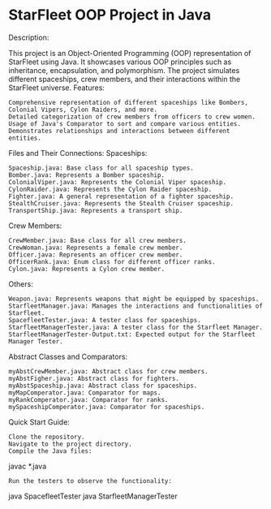 <h1>StarFleet OOP Project in Java</h1>
Description:

This project is an Object-Oriented Programming (OOP) representation of StarFleet using Java. It showcases various OOP principles such as inheritance, encapsulation, and polymorphism. The project simulates different spaceships, crew members, and their interactions within the StarFleet universe.
Features:

    Comprehensive representation of different spaceships like Bombers, Colonial Vipers, Cylon Raiders, and more.
    Detailed categorization of crew members from officers to crew women.
    Usage of Java's Comparator to sort and compare various entities.
    Demonstrates relationships and interactions between different entities.

Files and Their Connections:
Spaceships:

    Spaceship.java: Base class for all spaceship types.
    Bomber.java: Represents a Bomber spaceship.
    ColonialViper.java: Represents the Colonial Viper spaceship.
    CylonRaider.java: Represents the Cylon Raider spaceship.
    Fighter.java: A general representation of a fighter spaceship.
    StealthCruiser.java: Represents the Stealth Cruiser spaceship.
    TransportShip.java: Represents a transport ship.

Crew Members:

    CrewMember.java: Base class for all crew members.
    CrewWoman.java: Represents a female crew member.
    Officer.java: Represents an officer crew member.
    OfficerRank.java: Enum class for different officer ranks.
    Cylon.java: Represents a Cylon crew member.

Others:

    Weapon.java: Represents weapons that might be equipped by spaceships.
    StarfleetManager.java: Manages the interactions and functionalities of Starfleet.
    SpacefleetTester.java: A tester class for spaceships.
    StarfleetManagerTester.java: A tester class for the Starfleet Manager.
    StarfleetManagerTester-Output.txt: Expected output for the Starfleet Manager Tester.

Abstract Classes and Comparators:

    myAbstCrewMember.java: Abstract class for crew members.
    myAbstFigher.java: Abstract class for fighters.
    myAbstSpaceship.java: Abstract class for spaceships.
    myMapComperator.java: Comparator for maps.
    myRankComperator.java: Comparator for ranks.
    mySpaceshipComperator.java: Comparator for spaceships.

Quick Start Guide:

    Clone the repository.
    Navigate to the project directory.
    Compile the Java files:

javac *.java

    Run the testers to observe the functionality:

java SpacefleetTester
java StarfleetManagerTester
